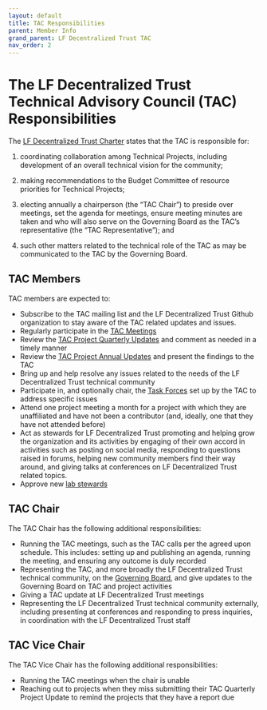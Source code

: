 ```yaml
---
layout: default
title: TAC Responsibilities
parent: Member Info
grand_parent: LF Decentralized Trust TAC
nav_order: 2
---
```

[//]: # (SPDX-License-Identifier: CC-BY-4.0)

# The LF Decentralized Trust Technical Advisory Council (TAC) Responsibilities

The [LF Decentralized Trust Charter](../governing-documents/charter.md) states that the TAC is responsible for:

1. coordinating collaboration among Technical Projects, including development of an overall technical vision for the community;

1. making recommendations to the Budget Committee of resource priorities for Technical Projects;

1. electing annually a chairperson (the “TAC Chair”) to preside over meetings, set the agenda for meetings, ensure meeting minutes are taken and who will also serve on the Governing Board as the TAC’s representative (the “TAC Representative”); and

1. such other matters related to the technical role of the TAC as may be communicated to the TAC by the Governing Board.

## TAC Members

TAC members are expected to:

* Subscribe to the TAC mailing list and the LF Decentralized Trust Github organization to stay aware of the TAC related updates and issues.
* Regularly participate in the [TAC Meetings](../meeting-minutes)
* Review the [TAC Project Quarterly Updates](../governing-documents/project-updates.md) and comment as needed in a timely manner
* Review the [TAC Project Annual Updates](../governing-documents/project-annual-review.md) and present the findings to the TAC
* Bring up and help resolve any issues related to the needs of the LF Decentralized Trust technical community
* Participate in, and optionally chair, the [Task Forces](../governing-documents/task-force.md) set up by the TAC to address specific issues
* Attend one project meeting a month for a project with which they are unaffiliated and have not been a contributor (and, ideally, one that they have not attended before)
* Act as stewards for LF Decentralized Trust promoting and helping grow the organization and its activities by engaging of their own accord in activities such as posting on social media, responding to questions raised in forums, helping new community members find their way around, and giving talks at conferences on LF Decentralized Trust related topics.
* Approve new [lab stewards](https://lf-decentralized-trust-labs.github.io/stewards.html)

## TAC Chair

The TAC Chair has the following additional responsibilities:

* Running the TAC meetings, such as the TAC calls per the agreed upon schedule. This includes: setting up and publishing an agenda, running the meeting, and ensuring any outcome is duly recorded
* Representing the TAC, and more broadly the LF Decentralized Trust technical community, on the [Governing Board](https://www.lfdecentralizedtrust.org/staff?department=governing_board), and give updates to the Governing Board on TAC and project activities
* Giving a TAC update at LF Decentralized Trust meetings
* Representing the LF Decentralized Trust technical community externally, including presenting at conferences and responding to press inquiries, in coordination with the LF Decentralized Trust staff

## TAC Vice Chair
The TAC Vice Chair has the following additional responsibilities:

* Running the TAC meetings when the chair is unable
* Reaching out to projects when they miss submitting their TAC Quarterly Project Update to remind the projects that they have a report due
